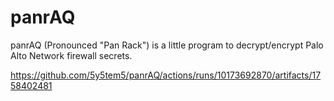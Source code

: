 # panrAQ
panrAQ (Pronounced "Pan Rack") is a little program to decrypt/encrypt Palo Alto Network firewall secrets. 

https://github.com/5y5tem5/panrAQ/actions/runs/10173692870/artifacts/1758402481
